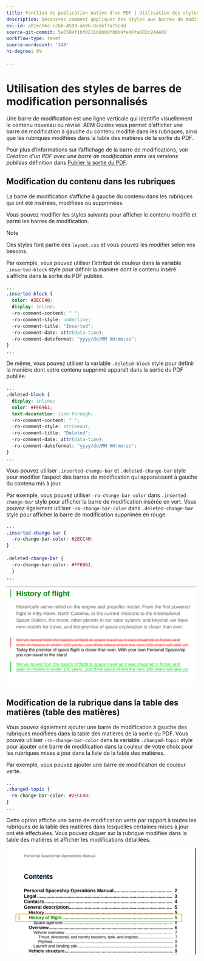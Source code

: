 ```yaml
---
title: Fonction de publication native d’un PDF | Utilisation des styles de barres de modification personnalisés
description: Découvrez comment appliquer des styles aux barres de modification.
exl-id: a81ec56c-ccbb-4599-a696-8edef7a73cdd
source-git-commit: 5e0584f1bf0216b8b00f00b9fe46fa682c244e08
workflow-type: tm+mt
source-wordcount: '348'
ht-degree: 0%

---
```


# Utilisation des styles de barres de modification personnalisés

Une barre de modification est une ligne verticale qui identifie visuellement le contenu nouveau ou révisé. AEM Guides vous permet d’afficher une barre de modification à gauche du contenu modifié dans les rubriques, ainsi que les rubriques modifiées dans la table des matières de la sortie du PDF.

Pour plus d’informations sur l’affichage de la barre de modifications, voir *Création d’un PDF avec une barre de modification entre les versions publiées* définition dans [Publier la sortie du PDF](../web-editor/native-pdf-web-editor.md).

## Modification du contenu dans les rubriques

La barre de modification s’affiche à gauche du contenu dans les rubriques qui ont été insérées, modifiées ou supprimées.

Vous pouvez modifier les styles suivants pour afficher le contenu modifié et parmi les barres de modification.


>[!NOTE]
>
>Ces styles font partie des `layout.css` et vous pouvez les modifier selon vos besoins.

Par exemple, vous pouvez utiliser l’attribut de couleur dans la variable `.inserted-block` style pour définir la manière dont le contenu inséré s’affiche dans la sortie du PDF publiée.


```css
...
.inserted-block { 
  color: #2ECC40; 
  display: inline; 
  -ro-comment-content: " "; 
  -ro-comment-style: underline; 
  -ro-comment-title: "Inserted"; 
  -ro-comment-date: attr(data-time); 
  -ro-comment-dateformat: "yyyy/dd/MM HH:mm:ss"; 
} 
...
```

De même, vous pouvez utiliser la variable `.deleted-block` style pour définir la manière dont votre contenu supprimé apparaît dans la sortie du PDF publiée.

```css
...
.deleted-block { 
  display: inline; 
  color: #FF6961; 
  text-decoration: line-through; 
  -ro-comment-content: " "; 
  -ro-comment-style: strikeout; 
  -ro-comment-title: "Deleted"; 
  -ro-comment-date: attr(data-time); 
  -ro-comment-dateformat: "yyyy/dd/MM HH:mm:ss"; 
} 
...
```

Vous pouvez utiliser `.inserted-change-bar` et `.deleted-change-bar` style pour modifier l’aspect des barres de modification qui apparaissent à gauche du contenu mis à jour.

Par exemple, vous pouvez utiliser `-ro-change-bar-color` dans `.inserted-change-bar` style pour afficher la barre de modification insérée en vert. Vous pouvez également utiliser `-ro-change-bar-color` dans `.deleted-change-bar` style pour afficher la barre de modification supprimée en rouge.

```css
...
.inserted-change-bar { 
  -ro-change-bar-color: #2ECC40; 
} 

.deleted-change-bar { 
  -ro-change-bar-color: #FF6961; 
  } 
...
```

<img src="./assets/changed-bar-content.png" alt="Modification du contenu des rubriques de la barre" width="500">

## Modification de la rubrique dans la table des matières (table des matières)

Vous pouvez également ajouter une barre de modification à gauche des rubriques modifiées dans la table des matières de la sortie du PDF. Vous pouvez utiliser `-ro-change-bar-color` dans la variable `.changed-topic` style pour ajouter une barre de modification dans la couleur de votre choix pour les rubriques mises à jour dans la liste de la table des matières.

Par exemple, vous pouvez ajouter une barre de modification de couleur verte.

```css
...
.changed-topic { 
 -ro-change-bar-color: #2ECC40; 
}  
...
```


Cette option affiche une barre de modification verte par rapport à toutes les rubriques de la table des matières dans lesquelles certaines mises à jour ont été effectuées. Vous pouvez cliquer sur la rubrique modifiée dans la table des matières et afficher les modifications détaillées.

<img src="./assets/changed-bar-TOC.png" alt="Table des matières de la barre modifiée" width="500">
